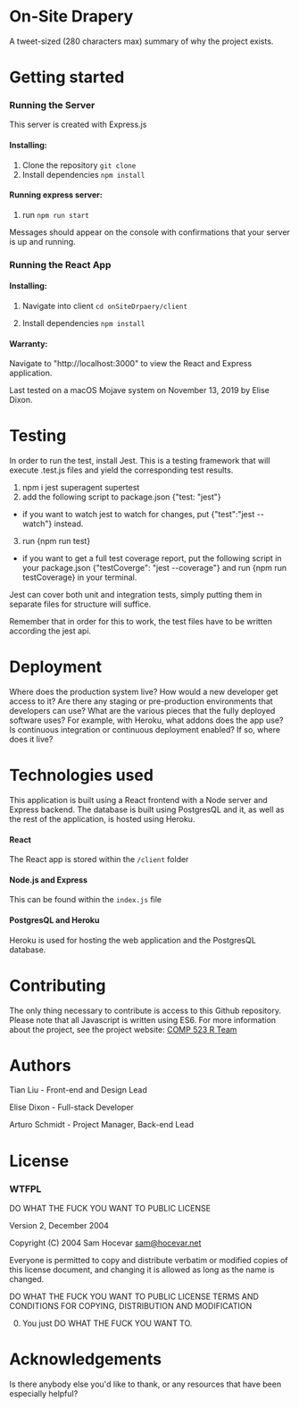 # On-Site Drapery

A tweet-sized (280 characters max) summary of why the project exists.

# Getting started
### Running the Server

This server is created with Express.js

#### Installing:

1. Clone the repository `git clone`
2. Install dependencies `npm install`

#### Running express server:

1) run `npm run start` 

Messages should appear on the console with confirmations that your server is up and running.

### Running the React App

#### Installing: 
1. Navigate into client `cd onSiteDrpaery/client`
  
2. Install dependencies `npm install`

#### Warranty: 

Navigate to "http://localhost:3000" to view the React and Express application.

Last tested on a macOS Mojave system on November 13, 2019 by Elise Dixon.

# Testing

In order to run the test, install Jest. This is a testing framework that will execute .test.js files and yield the corresponding test results.
1) npm i jest superagent supertest
2) add the following script to package.json
    {"test: "jest"}
* if you want to watch jest to watch for changes, put {"test":"jest --watch"} instead.
3) run
    {npm run test}
* if you want to get a full test coverage report, put the following script in your package.json {"testCoverge": "jest --coverage"} and run {npm run testCoverage} in your terminal.

Jest can cover both unit and integration tests, simply putting them in separate files for structure will suffice.

Remember that in order for this to work, the test files have to be written according the jest api.

# Deployment

Where does the production system live? How would a new developer get access to it?
Are there any staging or pre-production environments that developers can use?
What are the various pieces that the fully deployed software uses? For example, with Heroku, what addons does the app use?
Is continuous integration or continuous deployment enabled? If so, where does it live?

# Technologies used
This application is built using a React frontend with a Node server and Express backend. The database is built using PostgresQL and it, as well as the rest of the application, is hosted using Heroku.

#### React
The React app is stored within the `/client` folder
#### Node.js and Express
This can be found within the `index.js` file
#### PostgresQL and Heroku
Heroku is used for hosting the web application and the PostgresQL database.

# Contributing

The only thing necessary to contribute is access to this Github repository. Please note that all Javascript is written using ES6. For more information about the project, see the project website: [COMP 523 R Team](http://comp523teamr.web.unc.edu/)

# Authors
Tian Liu - Front-end and Design Lead

Elise Dixon - Full-stack Developer

Arturo Schmidt - Project Manager, Back-end Lead

# License
### WTFPL

DO WHAT THE FUCK YOU WANT TO PUBLIC LICENSE

Version 2, December 2004

Copyright (C) 2004 Sam Hocevar <sam@hocevar.net>

Everyone is permitted to copy and distribute verbatim or modified copies of this license document, and changing it is allowed as long as the name is changed.

DO WHAT THE FUCK YOU WANT TO PUBLIC LICENSE TERMS AND CONDITIONS FOR COPYING, DISTRIBUTION AND MODIFICATION

0. You just DO WHAT THE FUCK YOU WANT TO.

# Acknowledgements

Is there anybody else you'd like to thank, or any resources that have been especially helpful?
